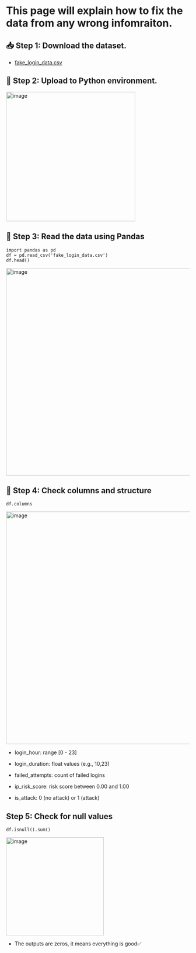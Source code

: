 # This page will explain how to fix the data from any wrong infomraiton.

## 📥 Step 1: Download the dataset.
- [fake_login_data.csv](https://github.com/user-attachments/files/19682913/fake_login_data.csv)

## 📂 Step 2: Upload to Python environment.
<img width="354" alt="image" src="https://github.com/user-attachments/assets/aabc6927-3d4a-4dd4-8025-9f0d811c051f" />

## 🐼 Step 3: Read the data using Pandas
```
import pandas as pd
df = pd.read_csv('fake_login_data.csv')
df.head()
```
<img width="567" alt="image" src="https://github.com/user-attachments/assets/6102755d-eb7a-436d-8478-79a4d3156022" />

## 🧪 Step 4: Check columns and structure
```
df.columns
```
<img width="636" alt="image" src="https://github.com/user-attachments/assets/a932995e-7853-48ec-a83a-17c27ac0ea61" />

- login_hour: range [0 - 23]

- login_duration: float values (e.g., 10,23)

- failed_attempts: count of failed logins

- ip_risk_score: risk score between 0.00 and 1.00

- is_attack: 0 (no attack) or 1 (attack)

## Step 5: Check for null values
```
df.isnull().sum()
```
<img width="268" alt="image" src="https://github.com/user-attachments/assets/e72d1376-ddfd-4835-a7c4-c583bd81cb52" />

- The outputs are zeros, it means everything is good✅
